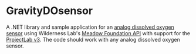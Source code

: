 # GravityDOsensor
A .NET library and sample application for an [analog dissolved oxygen sensor](https://atlas-scientific.com/embedded-solutions/dissolved-oxygen-meter/) using Wilderness Lab's [Meadow Foundation API](https://developer.wildernesslabs.co/docs/api/Meadow.Foundation/) with support for the [PrpjectLab v3](https://store.wildernesslabs.co/collections/frontpage/products/project-lab-board). The code should work with any analog dissolved oxygen sensor.
